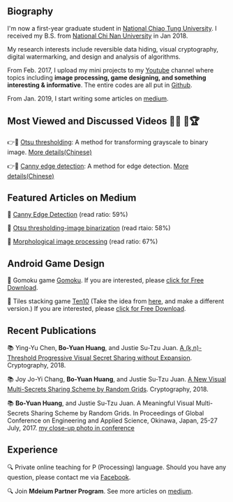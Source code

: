 ## Biography
I'm now a first-year graduate student in [National Chiao Tung University](https://www.nctu.edu.tw/). I received my B.S. from [National Chi Nan University](https://www.ncnu.edu.tw/ncnuweb/) in Jan 2018.

My research interests include reversible data hiding, visual cryptography, digital watermarking, and design and analysis of algorithms.

From Feb. 2017, I upload my mini projects to my [Youtube](https://www.youtube.com/channel/UCmVQun_KSwvPnRBDWSX8gRw/featured) channel where topics including **image processing, game designing, and something interesting & informative**. The entire codes are all put in [Github](https://github.com/hbyacademic).  

From Jan. 2019, I start writing some articles on [medium](https://medium.com/@hbyacademic).
 
## Most Viewed and Discussed Videos 👑🏅 🏃🏆
👉🏃 [Otsu thresholding](https://www.youtube.com/watch?v=Ofi1Fn18YLc): A method for transforming grayscale to binary image.
    [More details(Chinese)](http://idiot3838.pixnet.net/blog/post/193557941)
    
👉🏃 [Canny edge detection](https://www.youtube.com/watch?v=PtSgA19sC5g): A method for edge detection.
    [More details(Chinese)](http://idiot3838.pixnet.net/blog/post/194161931)
    
## Featured Articles on Medium
📝 [Canny Edge Detection](https://link.medium.com/m5NWuctkPT) (read ratio: 59%)

📝 [Otsu thresholding-image binarization](https://link.medium.com/mbpzQNCkPT) (read rtaio: 58%)

📝 [Morphological image processing](https://link.medium.com/I9R0YPIkPT) (read ratio: 67%)

## Android Game Design
🎰 Gomoku game [Gomoku](https://www.youtube.com/watch?v=txSBV9NB2jY&list=PLrJ7yjuOYajyP0xfXO_o5Yeg5oD166rHy&index=2). If you are interested, please [click for Free Download](https://drive.google.com/file/d/1hlP6hGWQr4xCbWzoDb1qyCyaR0A1jN_L/view?usp=drivesdk&fbclid=IwAR0duTs0Jfvd7oOs42axEvpj5Im-CM0x7eMwGX9kPpE4gnwpW4WwNRK1BSU).

🎰 Tiles stacking game [Ten10](https://www.youtube.com/watch?v=-c3Kcaj54Ik&list=PLrJ7yjuOYajyP0xfXO_o5Yeg5oD166rHy&index=1) (Take the idea from [here](http://twenty.frenchguys.net/), and make a different version.) If you are interested, please [click for Free Download](https://drive.google.com/file/d/1jQRHxUpcWNspix_fs3SknCq02-IrjFMg/view?fbclid=IwAR2jkrvg2wLUjjrJ6wgndkns92t5_6lz7U4-9z_iWoFpWIDbQavTKagAXuk).

## Recent Publications
📚 Ying-Yu Chen, **Bo-Yuan Huang**, and Justie Su-Tzu Juan. [A (k,n)-Threshold Progressive Visual Secret Sharing without Expansion](https://www.mdpi.com/2410-387X/2/4/28). Cryptography, 2018.

📚 Joy Jo-Yi Chang, **Bo-Yuan Huang**, and Justie Su-Tzu Juan. [A New Visual Multi-Secrets Sharing Scheme by Random Grids](https://www.mdpi.com/2410-387X/2/3/24). Cryptography, 2018.

📚 **Bo-Yuan Huang**, and Justie Su-Tzu Juan. A Meaningful Visual Multi-Secrets Sharing Scheme by Random Grids. In Proceedings of Global Conference on Engineering and Applied Science, Okinawa, Japan, 25-27 July, 2017. [my close-up photo in conference](https://www.facebook.com/higher.education.forum/photos/a.1557668754257321/1557675207590009/?type=3&theater)

## Experience
🔍 Private online teaching for P (Processing) language. Should you have any question, please contact me via [Facebook](https://www.facebook.com/HBY.academic).

🔍 Join **Mdeium Partner Program**. See more articles on [medium](https://medium.com/@hbyacademic).
